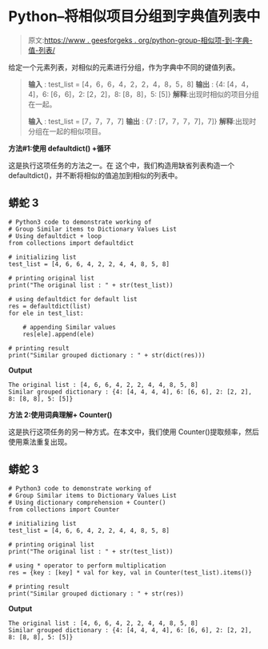 # Python–将相似项目分组到字典值列表中

> 原文:[https://www . geesforgeks . org/python-group-相似项-到-字典-值-列表/](https://www.geeksforgeeks.org/python-group-similar-items-to-dictionary-values-list/)

给定一个元素列表，对相似的元素进行分组，作为字典中不同的键值列表。

> **输入** : test_list = [4，6，6，4，2，2，4，8，5，8]
> **输出** : {4: [4，4，4]，6: [6，6]，2: [2，2]，8: [8，8]，5: [5]}
> **解释**:出现时相似的项目分组在一起。
> 
> **输入** : test_list = [7，7，7，7]
> **输出** : {7 : [7，7，7，7]，7]}
> **解释**:出现时分组在一起的相似项目。

**方法#1:使用 defaultdict() +循环**

这是执行这项任务的方法之一。在  这个中，我们构造用缺省列表构造一个 defaultdict()，并不断将相似的值追加到相似的列表中。

## 蟒蛇 3

```
# Python3 code to demonstrate working of 
# Group Similar items to Dictionary Values List
# Using defaultdict + loop
from collections import defaultdict

# initializing list
test_list = [4, 6, 6, 4, 2, 2, 4, 4, 8, 5, 8]

# printing original list
print("The original list : " + str(test_list))

# using defaultdict for default list 
res = defaultdict(list)
for ele in test_list:

    # appending Similar values
    res[ele].append(ele)

# printing result 
print("Similar grouped dictionary : " + str(dict(res)))
```

**Output**

```
The original list : [4, 6, 6, 4, 2, 2, 4, 4, 8, 5, 8]
Similar grouped dictionary : {4: [4, 4, 4, 4], 6: [6, 6], 2: [2, 2], 8: [8, 8], 5: [5]}

```

**方法 2:使用词典理解+ Counter()**

这是执行这项任务的另一种方式。在本文中，我们使用 Counter()提取频率，然后使用乘法重复出现。

## 蟒蛇 3

```
# Python3 code to demonstrate working of 
# Group Similar items to Dictionary Values List
# Using dictionary comprehension + Counter()
from collections import Counter

# initializing list
test_list = [4, 6, 6, 4, 2, 2, 4, 4, 8, 5, 8]

# printing original list
print("The original list : " + str(test_list))

# using * operator to perform multiplication
res = {key : [key] * val for key, val in Counter(test_list).items()}

# printing result 
print("Similar grouped dictionary : " + str(res))
```

**Output**

```
The original list : [4, 6, 6, 4, 2, 2, 4, 4, 8, 5, 8]
Similar grouped dictionary : {4: [4, 4, 4, 4], 6: [6, 6], 2: [2, 2], 8: [8, 8], 5: [5]}

```
